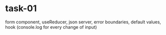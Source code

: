# task-01
form component, useReducer, json server, error boundaries, default values, hook (console.log for every change of input)
